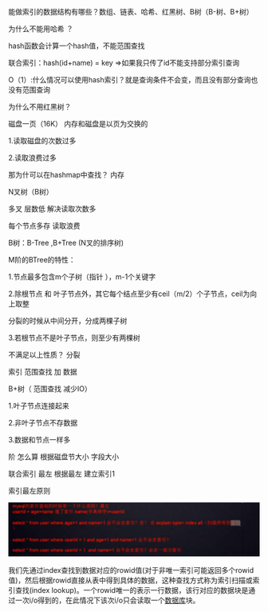  能做索引的数据结构有哪些？数组、链表、哈希、红黑树、B树（B-树、B+树）



为什么不能用哈希 ？

hash函数会计算一个hash值，不能范围查找

联合索引：hash(id+name) = key =>如果我只传了id不能支持部分索引查询

O（1）:什么情况可以使用hash索引？就是查询条件不会变，而且没有部分查询也没有范围查询



为什么不用红黑树？

磁盘一页（16K） 内存和磁盘是以页为交换的

1.读取磁盘的次数过多

2.读取浪费过多

那为什可以在hashmap中查找？ 内存



N叉树（B树）

多叉 层数低 解决读取次数多

每个节点多存  读取浪费 



B树：B-Tree ,B+Tree  (N叉的排序树)

M阶的BTree的特性：

1.节点最多包含m个子树（指针 ），m-1个关键字

2.除根节点 和 叶子节点外，其它每个结点至少有ceil（m/2）个子节点，ceil为向上取整

分裂的时候从中间分开，分成两棵子树

3.若根节点不是叶子节点，则至少有两棵树

不满足以上性质？  分裂



索引    范围查找 加  数据



B+树（ 范围查找 减少IO）

1.叶子节点连接起来  

2.非叶子节点不存数据

3.数据和节点一样多

阶 怎么算  根据磁盘节大小 字段大小



联合索引  最左  根据最左 建立索引1

索引最左原则

![image-20200512160705761](..\images\image-20200512160705761.png)

我们先通过index查找到数据对应的rowid值(对于非唯一索引可能返回多个rowid值)，然后根据rowid直接从表中得到具体的数据，这种查找方式称为索引扫描或索引查找(index lookup)。一个rowid唯一的表示一行数据，该行对应的数据块是通过一次i/o得到的，在此情况下该次i/o只会读取一个[数据库](http://www.2cto.com/database/)块。